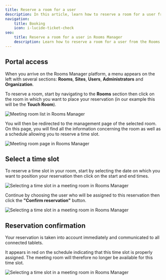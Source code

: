 ```yaml
---
title: Reserve a room for a user
description: In this article, learn how to reserve a room for a user from the Rooms Manager administration.
navigation:
    title: Booking
    icon: i-lucide-ticket-check
seo:
    title: Reserve a room for a user in Rooms Manager
    description: Learn how to reserve a room for a user from the Rooms Manager administration.
---
```


## Portal access

When you arrive on the Rooms Manager platform, a menu appears on the left with several sections: **Rooms**, **Sites**, **Users**, **Administrators** and **Organization**.

To reserve a room, start by navigating to the **Rooms** section then click on the room in which you want to place your reservation (in our example this will be the **Touch Room**).

![Meeting room list in Rooms Manager](/7-applications/2-rooms-manager/fr-apps-rm-booking-rooms.png)

You will then be redirected to the management page of the selected room. On this page, you will find all the information concerning the room as well as a schedule allowing you to reserve a time slot.

![Meeting room page in Rooms Manager](/7-applications/2-rooms-manager/fr-apps-rm-booking-room.png)

## Select a time slot

To reserve a time slot in your room, start by selecting the date on which you want to position your reservation then click on the start and end times.

![Selecting a time slot in a meeting room in Rooms Manager](/7-applications/2-rooms-manager/fr-apps-rm-booking-select.png)

Continue by choosing the user who will be assigned to this reservation then click the **"Confirm reservation"** button.

![Selecting a time slot in a meeting room in Rooms Manager](/7-applications/2-rooms-manager/fr-apps-rm-booking-confirm.png)

## Reservation confirmation

Your reservation is taken into account immediately and communicated to all connected tablets.

It appears in red on the schedule indicating that this time slot is properly assigned. The meeting room will therefore no longer be available for this time slot.

![Selecting a time slot in a meeting room in Rooms Manager](/7-applications/2-rooms-manager/fr-apps-rm-booking-finished.png)

